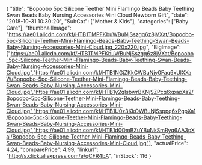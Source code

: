 {
	"title": "Bopoobo 5pc Silicone Teether Mini Flamingo Beads Baby Teething Swan Beads Baby Nursing Accessories Mini Cloud Newborn Gift",
	"date": "2018-10-31 10:30:20",
	"SubCat": ["Mother & Kids"],
	"categories": ["Baby Care"],
	"thumbnailImage": "https://ae01.alicdn.com/kf/HTB1TMPFKbuWBuNjSszgq6z8jVXat/Bopoobo-5pc-Silicone-Teether-Mini-Flamingo-Beads-Baby-Teething-Swan-Beads-Baby-Nursing-Accessories-Mini-Cloud.jpg_220x220.jpg",
	"BigImage": ["https://ae01.alicdn.com/kf/HTB1TMPFKbuWBuNjSszgq6z8jVXat/Bopoobo-5pc-Silicone-Teether-Mini-Flamingo-Beads-Baby-Teething-Swan-Beads-Baby-Nursing-Accessories-Mini-Cloud.jpg","https://ae01.alicdn.com/kf/HTB1NGjZKkCWBuNjy0Faq6xUlXXaW/Bopoobo-5pc-Silicone-Teether-Mini-Flamingo-Beads-Baby-Teething-Swan-Beads-Baby-Nursing-Accessories-Mini-Cloud.jpg","https://ae01.alicdn.com/kf/HTB1y2qIsbwrBKNjSZPcq6xpapXa2/Bopoobo-5pc-Silicone-Teether-Mini-Flamingo-Beads-Baby-Teething-Swan-Beads-Baby-Nursing-Accessories-Mini-Cloud.jpg","https://ae01.alicdn.com/kf/HTB1U0z3KkOWBuNjSsppq6xPgpXa1/Bopoobo-5pc-Silicone-Teether-Mini-Flamingo-Beads-Baby-Teething-Swan-Beads-Baby-Nursing-Accessories-Mini-Cloud.jpg","https://ae01.alicdn.com/kf/HTB1d0OmBZuYBuNkSmRyq6AA3pXai/Bopoobo-5pc-Silicone-Teether-Mini-Flamingo-Beads-Baby-Teething-Swan-Beads-Baby-Nursing-Accessories-Mini-Cloud.jpg"],
	"actualPrice": 4.24,
	"comparePrice": 4.99,
	"linkurl": "http://s.click.aliexpress.com/e/qCFR4bA",
	"inStock": 116
}
